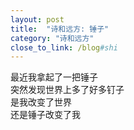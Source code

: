 ```yaml
---
layout: post
title:  "诗和远方: 锤子"
category: "诗和远方"
close_to_link: /blog#shi
---
```


最近我拿起了一把锤子  
突然发现世界上多了好多钉子  
是我改变了世界  
还是锤子改变了我